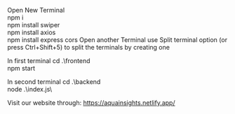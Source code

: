 Open New Terminal  
npm i   
npm install swiper   
npm install axios  
npm install express cors 
Open another Terminal 
use Split terminal option (or press Ctrl+Shift+5) to split the terminals by creating one 

In first terminal 
cd .\frontend\
npm start 

In second terminal
cd .\backend\
node .\index.js\


Visit our website through: https://aquainsights.netlify.app/
